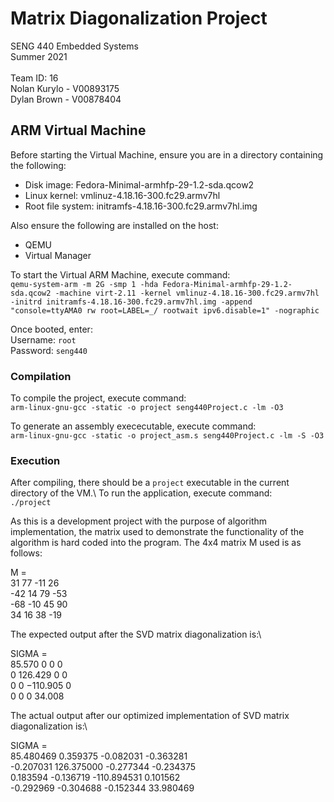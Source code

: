 # Matrix Diagonalization Project

SENG 440 Embedded Systems\
Summer 2021 \
\
Team ID: 16 \
Nolan Kurylo - V00893175 \
Dylan Brown - V00878404

## ARM Virtual Machine

Before starting the Virtual Machine, ensure you are in a directory containing the following:

-   Disk image: Fedora-Minimal-armhfp-29-1.2-sda.qcow2
-   Linux kernel: vmlinuz-4.18.16-300.fc29.armv7hl
-   Root file system: initramfs-4.18.16-300.fc29.armv7hl.img

Also ensure the following are installed on the host:

-   QEMU
-   Virtual Manager

To start the Virtual ARM Machine, execute command:\
`qemu-system-arm -m 2G -smp 1 -hda Fedora-Minimal-armhfp-29-1.2-sda.qcow2 -machine virt-2.11 -kernel vmlinuz-4.18.16-300.fc29.armv7hl -initrd initramfs-4.18.16-300.fc29.armv7hl.img -append "console=ttyAMA0 rw root=LABEL=_/ rootwait ipv6.disable=1" -nographic`

Once booted, enter:\
Username: `root`\
Password: `seng440`

### Compilation

To compile the project, execute command:\
`arm-linux-gnu-gcc -static -o project seng440Project.c -lm -O3`

To generate an assembly exececutable, execute command:\
`arm-linux-gnu-gcc -static -o project_asm.s seng440Project.c -lm -S -O3`

### Execution

After compiling, there should be a `project` executable in the current directory of the VM.\ 
To run the application, execute command:\
`./project`

As this is a development project with the purpose of algorithm implementation, the matrix used to demonstrate the functionality of the algorithm is hard coded into the program.
The 4x4 matrix M used is as follows:

M =\
31 77 -11 26 \
-42 14 79 -53 \
-68 -10 45 90 \
34 16 38 -19

The expected output after the SVD matrix diagonalization is:\

SIGMA =\
85.570 0 0 0 \
0 126.429 0 0 \
0 0 −110.905 0 \
0 0 0 34.008 

The actual output after our optimized implementation of SVD matrix diagonalization is:\

SIGMA =\
85.480469 0.359375 -0.082031 -0.363281 \
-0.207031 126.375000 -0.277344 -0.234375 \
0.183594 -0.136719 -110.894531 0.101562 \
-0.292969 -0.304688 -0.152344 33.980469
